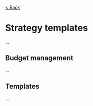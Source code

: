 [< Back](../../../README.md#position-management)

# Strategy templates

...

## Budget management

...

## Templates

...
